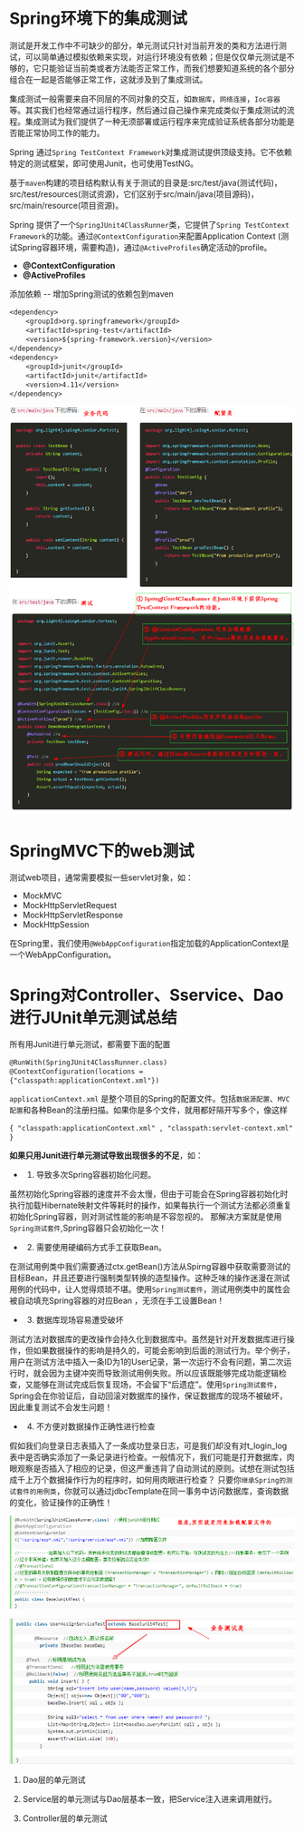 # Spring环境下的集成测试

测试是开发工作中不可缺少的部分，单元测试只针对当前开发的类和方法进行测试，可以简单通过模拟依赖来实现，对运行环境没有依赖；但是仅仅单元测试是不够的，它只能验证当前类或者方法能否正常工作，而我们想要知道系统的各个部分组合在一起是否能够正常工作，这就涉及到了集成测试。

集成测试一般需要来自不同层的不同对象的交互，如`数据库`，`网络连接`，`Ioc容器`等。其实我们也经常通过运行程序，然后通过自己操作来完成类似于集成测试的流程。集成测试为我们提供了一种无须部署或运行程序来完成验证系统各部分功能是否能正常协同工作的能力。

Spring 通过` Spring TestContext Framework `对集成测试提供顶级支持。它不依赖特定的测试框架，即可使用Junit，也可使用TestNG。

基于`maven`构建的项目结构默认有关于测试的目录是:src/test/java(测试代码)，src/test/resources(测试资源)，它们区别于src/main/java(项目源码)，src/main/resource(项目资源)。

Spring 提供了一个` SpringJUnit4ClassRunner `类，它提供了`Spring TestContext Framework`的功能。通过`@ContextConfiguration`来配置Application Context (测试Spring容器环境，需要构造)，通过`@ActiveProfiles`确定活动的profile。

+ **@ContextConfiguration**
+ **@ActiveProfiles**

添加依赖 -- 增加Spring测试的依赖包到maven
```
<dependency>
    <groupId>org.springframework</groupId>
    <artifactId>spring-test</artifactId>
    <version>${spring-framework.version}</version>
</dependency>
<dependency>
    <groupId>junit</groupId>
    <artifactId>junit</artifactId>
    <version>4.11</version>
</dependency>
```

![](./springJUnit/001.png)
![](./springJUnit/002.png)

# SpringMVC下的web测试

测试web项目，通常需要模拟一些servlet对象，如：

+ MockMVC
+ MockHttpServletRequest
+ MockHttpServletResponse
+ MockHttpSession

在Spring里，我们使用` @WebAppConfiguration `指定加载的ApplicationContext是一个WebAppConfiguration。

# Spring对Controller、Sservice、Dao进行JUnit单元测试总结

所有用Junit进行单元测试，都需要下面的配置

```
@RunWith(SpringJUnit4ClassRunner.class)
@ContextConfiguration(locations = {"classpath:applicationContext.xml"})
```

​`applicationContext.xml` 是整个项目的Spring的配置文件。包括`数据源配置`、`MVC配置`和各种Bean的注册扫描。如果你是多个文件，就用都好隔开写多个，像这样
```
{ "classpath:applicationContext.xml" , "classpath:servlet-context.xml" }
```

**如果只用Junit进行单元测试导致出现很多的不足**，如：
+ 1) 导致多次Spring容器初始化问题。

虽然初始化Spring容器的速度并不会太慢，但由于可能会在Spring容器初始化时执行加载Hibernate映射文件等耗时的操作，如果每执行一个测试方法都必须重复初始化Spring容器，则对测试性能的影响是不容忽视的。 那解决方案就是使用`Spring测试套件`,Spring容器只会初始化一次！

+ 2) 需要使用硬编码方式手工获取Bean。

在测试用例类中我们需要通过ctx.getBean()方法从Spirng容器中获取需要测试的目标Bean，并且还要进行强制类型转换的造型操作。这种乏味的操作迷漫在测试用例的代码中，让人觉得烦琐不堪。使用`Spring测试套件`，测试用例类中的属性会被自动填充Spring容器的对应Bean ，无须在手工设置Bean！ 

+ 3) 数据库现场容易遭受破坏

测试方法对数据库的更改操作会持久化到数据库中。虽然是针对开发数据库进行操作，但如果数据操作的影响是持久的，可能会影响到后面的测试行为。举个例子，用户在测试方法中插入一条ID为1的User记录，第一次运行不会有问题，第二次运行时，就会因为主键冲突而导致测试用例失败。所以应该既能够完成功能逻辑检查，又能够在测试完成后恢复现场，不会留下“后遗症”。使用`Spring测试套件`，Spring会在你验证后，自动回滚对数据库的操作，保证数据库的现场不被破坏，因此重复测试不会发生问题！ 

+ 4) 不方便对数据操作正确性进行检查 

假如我们向登录日志表插入了一条成功登录日志，可是我们却没有对t_login_log表中是否确实添加了一条记录进行检查。一般情况下，我们可能是打开数据库，肉眼观察是否插入了相应的记录，但这严重违背了自动测试的原则。试想在测试包括成千上万个数据操作行为的程序时，如何用肉眼进行检查？ 只要你`继承Spring的测试套件的用例类`，你就可以通过jdbcTemplate在同一事务中访问数据库，查询数据的变化，验证操作的正确性！

![](./spring/117.png)

![](./spring/118.png)


1) Dao层的单元测试

2) Service层的单元测试与Dao层基本一致，把Service注入进来调用就行。

3) Controller层的单元测试
